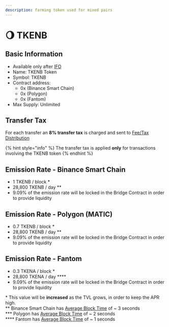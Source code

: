 ```yaml
---
description: farming token used for mixed pairs
---
```


# 🌖 TKENB

## Basic Information <a id="basic-information"></a>

* Available only after [IFO](../features/tkenb-ifo.md)
* Name: TKENB Token
* Symbol: TKENB
* Contract address: 
  * 0x \(Binance Smart Chain\)
  * 0x \(Polygon\)
  * 0x \(Fantom\)
* Max Supply: Unlimited

## Transfer Tax <a id="transfer-tax"></a>

For each transfer an **8% transfer tax** is charged and sent to [Fee/Tax Distribution](../features/deposit-fee-redistribution.md)

{% hint style="info" %}
The transfer tax is applied **only** for transactions involving the TKENB token
{% endhint %}

## Emission Rate - Binance Smart Chain <a id="emission-rate"></a>

* 1 TKENB / block \* 
* 28,800 TKENB / day \*\*
* 9.09% of the emission rate will be locked in the Bridge Contract in order to provide liquidity

## Emission Rate - Polygon \(MATIC\)

* 0.7 TKENB / block \*
* 28,800 TKENB / day \*\*
* 9.09% of the emission rate will be locked in the Bridge Contract in order to provide liquidity

## Emission Rate - Fantom

* 0.3 TKENA / block \*
* 28,800 TKENA / day \*\*\*\*
* 9.09% of the emission rate will be locked in the Bridge Contract in order to provide liquidity

\* This value will be **increased** as the TVL grows, in order to keep the APR high.  
\*\* Binance Smart Chain has [Average Block Time](https://bscscan.com/chart/blocktime) of ~ 3 seconds  
\*\*\* Polygon has [Average Block Time](https://polygonscan.com/chart/blocktime) of ~ 2 seconds  
\*\*\*\* Fantom has [Average Block Time](https://ftmscan.com/chart/blocktime) of ~ 1 seconds

